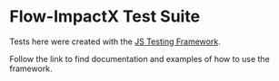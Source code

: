# Flow-ImpactX Test Suite

Tests here were created with the [JS Testing Framework](https://github.com/onflow/flow-js-testing).

Follow the link to find documentation and examples of how to use the framework.
